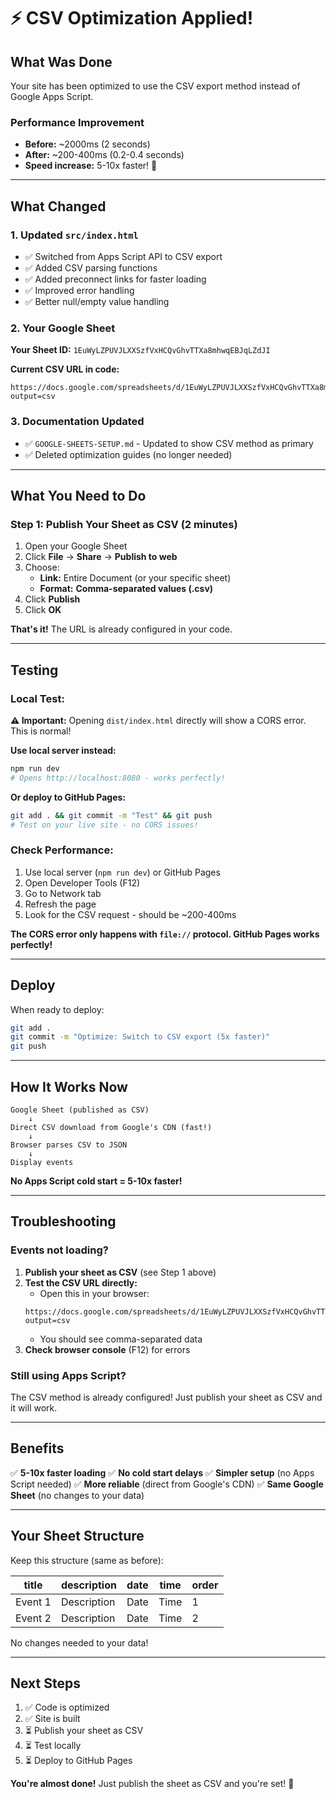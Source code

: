 # ⚡ CSV Optimization Applied!

## What Was Done

Your site has been optimized to use the CSV export method instead of Google Apps Script.

### Performance Improvement
- **Before:** ~2000ms (2 seconds)
- **After:** ~200-400ms (0.2-0.4 seconds)
- **Speed increase:** 5-10x faster! 🚀

---

## What Changed

### 1. Updated `src/index.html`
- ✅ Switched from Apps Script API to CSV export
- ✅ Added CSV parsing functions
- ✅ Added preconnect links for faster loading
- ✅ Improved error handling
- ✅ Better null/empty value handling

### 2. Your Google Sheet
**Your Sheet ID:** `1EuWyLZPUVJLXXSzfVxHCQvGhvTTXa8mhwqEBJqLZdJI`

**Current CSV URL in code:**
```
https://docs.google.com/spreadsheets/d/1EuWyLZPUVJLXXSzfVxHCQvGhvTTXa8mhwqEBJqLZdJI/pub?output=csv
```

### 3. Documentation Updated
- ✅ `GOOGLE-SHEETS-SETUP.md` - Updated to show CSV method as primary
- ✅ Deleted optimization guides (no longer needed)

---

## What You Need to Do

### Step 1: Publish Your Sheet as CSV (2 minutes)

1. Open your Google Sheet
2. Click **File** → **Share** → **Publish to web**
3. Choose:
   - **Link:** Entire Document (or your specific sheet)
   - **Format:** **Comma-separated values (.csv)**
4. Click **Publish**
5. Click **OK**

**That's it!** The URL is already configured in your code.

---

## Testing

### Local Test:

**⚠️ Important:** Opening `dist/index.html` directly will show a CORS error. This is normal!

**Use local server instead:**
```bash
npm run dev
# Opens http://localhost:8080 - works perfectly!
```

**Or deploy to GitHub Pages:**
```bash
git add . && git commit -m "Test" && git push
# Test on your live site - no CORS issues!
```

### Check Performance:
1. Use local server (`npm run dev`) or GitHub Pages
2. Open Developer Tools (F12)
3. Go to Network tab
4. Refresh the page
5. Look for the CSV request - should be ~200-400ms

**The CORS error only happens with `file://` protocol. GitHub Pages works perfectly!**

---

## Deploy

When ready to deploy:

```bash
git add .
git commit -m "Optimize: Switch to CSV export (5x faster)"
git push
```

---

## How It Works Now

```
Google Sheet (published as CSV)
    ↓
Direct CSV download from Google's CDN (fast!)
    ↓
Browser parses CSV to JSON
    ↓
Display events
```

**No Apps Script cold start = 5-10x faster!**

---

## Troubleshooting

### Events not loading?

1. **Publish your sheet as CSV** (see Step 1 above)
2. **Test the CSV URL directly:**
   - Open this in your browser:
   ```
   https://docs.google.com/spreadsheets/d/1EuWyLZPUVJLXXSzfVxHCQvGhvTTXa8mhwqEBJqLZdJI/pub?output=csv
   ```
   - You should see comma-separated data
3. **Check browser console** (F12) for errors

### Still using Apps Script?

The CSV method is already configured! Just publish your sheet as CSV and it will work.

---

## Benefits

✅ **5-10x faster loading**
✅ **No cold start delays**
✅ **Simpler setup** (no Apps Script needed)
✅ **More reliable** (direct from Google's CDN)
✅ **Same Google Sheet** (no changes to your data)

---

## Your Sheet Structure

Keep this structure (same as before):

| title | description | date | time | order |
|-------|-------------|------|------|-------|
| Event 1 | Description | Date | Time | 1 |
| Event 2 | Description | Date | Time | 2 |

No changes needed to your data!

---

## Next Steps

1. ✅ Code is optimized
2. ✅ Site is built
3. ⏳ Publish your sheet as CSV
4. ⏳ Test locally
5. ⏳ Deploy to GitHub Pages

**You're almost done!** Just publish the sheet as CSV and you're set! 🎉
